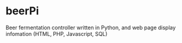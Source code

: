 # beerPi
Beer fermentation controller written in Python, and web page display infomation (HTML, PHP, Javascript, SQL)
